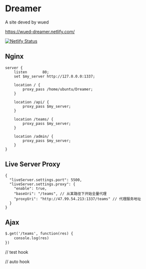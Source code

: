 # Dreamer

A site deved by wued

https://wued-dreamer.netlify.com/

[![Netlify Status](https://api.netlify.com/api/v1/badges/757584ac-dc92-4114-959e-74c576a36513/deploy-status)](https://app.netlify.com/sites/wued-dreamer/deploys)

## Nginx

``` nginx
server {
    listen       80;
    set $my_server http://127.0.0.0:1337; 

    location / {
        proxy_pass /home/ubuntu/Dreamer;
    }

    location /api/ {
        proxy_pass $my_server;
    }
    
    location /teams/ {
        proxy_pass $my_server;
    }
    
    location /admin/ {
        proxy_pass $my_server;
    }
}
```

## Live Server Proxy

```
{
  "liveServer.settings.port": 5500,
  "liveServer.settings.proxy": {
    "enable": true,
    "baseUri": "/teams", // 从某路径下开始全量代理
    "proxyUri": "http://47.99.54.213:1337/teams" // 代理服务地址
  }
}
```

## Ajax

```html
$.get('/teams', function(res) {
    console.log(res)
})
```

// test hook

// auto hook